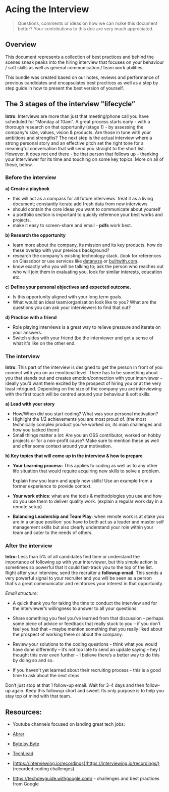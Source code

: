 # Acing the Interview

> Questions, comments or ideas on how we can make this document better? Your contributions to this doc are very much appreciated.

## Overview

This document represents a collection of best practices and behind the scenes sneak peaks into the hiring interview that focuses on your behaviour / soft skills as well as general communication / team work abilities. 

This bundle was created based on our notes, reviews and performance of previous candidates and encapsulates best practices as well as a step by step guide in how to present the best version of yourself.

## The 3 stages of the interview "lifecycle”

**Intro**: Interviews are more than just that meeting/phone call you have scheduled for "Monday at 10am”. A great process starts early - with a thorough research on that opportunity (stage 1) - by assessing the company's size, values, vision & products. Are those in tune with your ambitions and strengths? The next step is the actual interview where a strong personal story and an effective pitch set the right tone for a meaningful conversation that will send you straight to the short list. However, it does not end there - be that person that follows up - thanking your interviewer for its time and touching on some key topics. More on all of these, below.

### Before the interview

**a) Create a playbook** 

- this will act as a compass for all future interviews. treat it as a living document; constantly iterate add fresh data from new interviews 
- should contain the core ideas you want to communicate about yourself 
- a portfolio section is important to quickly reference your best works and projects.
- make it easy to screen-share and email - **pdfs** work best.

**b) Research the opportunity** 

- learn more about the company, its mission and its key products. how do these overlap with your previous background? 
- research the company's existing technology stack. (look for references on Glassdoor or use services like [datanyze](https://www.datanyze.com/) or [builtwith.com](http://builtwith.com).
- know exactly who you will be talking to; ask the person who reaches out who will join them in evaluating you. look for similar interests, education etc.

**c**) **Define your personal objectives and expected outcome.**

- Is this opportunity aligned with your long term goals. 
- What would an ideal team/organisation look like to you? What are the questions you can ask your interviewers to find that out?

**d) Practice with a friend**

- Role playing interviews is a great way to relieve pressure and iterate on your answers.
- Switch sides with your friend  (be the interviewer and get a sense of what it's like on the other end. 

### The interview 

**Intro**: This part of the interview is designed to get the person in front of you connect with you on an emotional level. There has to be something about you that stands out and creates emotion/connection with your interviewer –  ideally you’d want them excited by the prospect of hiring you or at the very least intrigued.  Depending on the size of the company you are interviewing with the first touch will be  centred around your behaviour & soft skills.  

**a) Lead with your story**

- How/When did you start coding? What was your personal motivation? 
- Highlight the 1/2 achievements you are most proud of. (the most technically complex product you've worked on, its main challenges and how you tacked them) 
- Small things matter a lot: Are you an OSS contributor, worked on hobby projects or for a non-profit cause? Make sure to mention these as well and offer some context around your motivation. 

**b) Key topics that will come up in the interview & how to prepare**

- **Your Learning process:** This applies to coding as well as to any other life situation that would require acquiring new skills to solve a problem. 

   Explain how you learn and apply new skills! Use an example from a former experience to provide context.

- **Your work ethics**: what are the tools & methodologies you use and how do you use them to deliver quality work. (explain a regular work day in a remote setup) 
- **Balancing Leadership and Team Play**: when remote work is at stake you are in a unique position: you have to both act as a leader and master self management skills but also clearly understand your role within your team and cater to the needs of others.

### After the interview

**Intro:**  Less than 5% of all candidates find time or understand the importance of following up with your interviewer, but this simple action is sometimes so powerful that it could fast-track you to the top of the list. Right after your interview, send the recruiter a **followup email.**  This sends a very powerful signal to your recruiter and you will be seen as a person that's a great communicator and reinforces your interest in that opportunity. 

*Email structure:* 

- A quick thank you for taking the time to conduct the interview and for the interviewer’s willingness to answer to all your questions. 

- Share something you feel you’ve learned from that discussion – perhaps some piece of advice or feedback that really stuck to you – if you don’t feel you had that – maybe mention something that you really liked about the prospect of working there or about the company. 

- Review your solutions to the coding questions -  think what you would have done differently – it’s not too late to send an update saying – hey I thought this over even further – I believe there’s a better way to do this by doing so and so.

- If you haven't yet learned about their recruiting process - this is a good time to ask about the next steps. 

Don’t just stop at that 1 follow-up email. Wait for 3-4 days and then follow-up again. Keep this followup short and sweet. Its only purpose is to help you stay top of mind with that team. 



##  Resources: 

-  Youtube channels focused on landing great tech jobs:
  - [Abrar](https://www.youtube.com/channel/UCAjsH3UCJrd-xAfUBsB-dOg/featured)
  - [Byte by Byte](https://www.youtube.com/channel/UCWSYAntBbdd2SLYUqPIxo0w)
  - [TechLead](https://www.youtube.com/channel/UC4xKdmAXFh4ACyhpiQ_3qBw) 

- [https://interviewing.io/recordings](https://interviewing.io/recordings/) (recorded coding challenges)

- https://techdevguide.withgoogle.com/ - challenges and best practices from Google 
